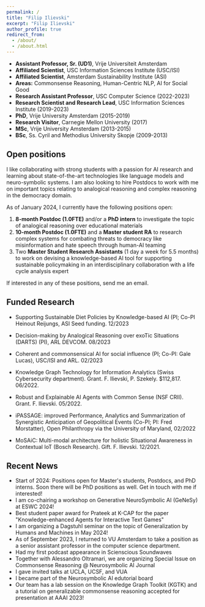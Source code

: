 ```yaml
---
permalink: /
title: "Filip Ilievski"
excerpt: "Filip Ilievski"
author_profile: true
redirect_from: 
  - /about/
  - /about.html
---
```


* **Assistant Professor, Sr. (UD1)**, Vrije Universiteit Amsterdam
* **Affiliated Scientist**, USC Information Sciences Institute (USC/ISI)
* **Affiliated Scientist**, Amsterdam Sustainability Institute (ASI)
* **Areas:** Commonsense Reasoning, Human-Centric NLP, AI for Social Good
* **Research Assistant Professor**, USC Computer Science (2022-2023)
* **Research Scientist and Research Lead**, USC Information Sciences Institute (2019-2023)
* **PhD**, Vrije University Amsterdam (2015-2019)
* **Research Visitor**, Carnegie Mellon University (2017)
* **MSc**, Vrije University Amsterdam (2013-2015)
* **BSc**, Ss. Cyril and Methodius University Skopje (2009-2013)

## Open positions
I like collaborating with strong students with a passion for AI research and learning about state-of-the-art technologies like language models and neuro-symbolic systems. I am also looking to hire Postdocs to work with me on important topics relating to analogical reasoning and complex reasoning in the democracy domain.

As of January 2024, I currently have the following positions open:
1. **8-month Postdoc (1.0FTE)** and/or a **PhD intern** to investigate the topic of analogical reasoning over educational materials
2. **10-month Postdoc (1.0FTE)** and a **Master student RA** to research complex systems for combating threats to democracy like misinformation and hate speech through human-AI teaming
3. Two **Master Student Research Assistants** (1 day a week for 5.5 months) to work on devising a knowledge-based AI tool for supporting sustainable policymaking in an interdisciplinary collaboration with a life cycle analysis expert

If interested in any of these positions, send me an email.

## Funded Research 

* Supporting Sustainable Diet Policies by Knowledge-based AI (PI; Co-PI Heinout Reijungs, ASI Seed funding. 12/2023

* Decision-making by Analogical Reasoning over exoTic Situations (DARTS) (PI), ARL DEVCOM. 08/2023

* Coherent and commonsensical AI for social influence (PI; Co-PI: Gale Lucas), USC/ISI and ARL. 02/2023

* Knowledge Graph Technology for Information Analytics (Swiss Cybersecurity department). Grant. F. Ilievski, P. Szekely. $112,817. 06/2022. 

* Robust and Explainable AI Agents with Common Sense (NSF CRII). Grant. F. Ilievski. 05/2022.

* iPASSAGE: improved Performance, Analytics and Summarization of Synergistic Anticipation of Geopolitical Events (Co-PI; PI: Fred Morstatter), Open Philanthropy via the University of Maryland, 02/2022

* MoSAiC: Multi-modal architecture for holistic Situational Awareness in Contextual IoT (Bosch Research). Gift. F. Ilievski. 12/2021.

## Recent News
* Start of 2024: Positions open for Master's students, Postdocs, and PhD interns. Soon there will be PhD positions as well. Get in touch with me if interested!
* I am co-chairing a workshop on Generative NeuroSymbolic AI (GeNeSy) at ESWC 2024!
* Best student paper award for Prateek at K-CAP for the paper "Knowledge-enhanced Agents for Interactive Text Games"
* I am organizing a Dagstuhl seminar on the topic of Generalization by Humans and Machines in May 2024!
* As of September 2023, I returned to VU Amsterdam to take a position as a senior assistant professor in the computer science department.
* Had my first podcast appearance in Scienscious Soundwaves
* Together with Alessandro Oltramari, we are organizing Special Issue on Commonsense Reasoning @ Neurosymbolic AI Journal
* I gave invited talks at UCLA, UCSF, and VUA
* I became part of the Neurosymbolic AI edutorial board
* Our team has a lab session on the Knowledge Graph Toolkit (KGTK) and a tutorial on generalizable commonsense reasoning accepted for presentation at AAAI 2023!
